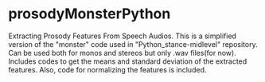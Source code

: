 # prosodyMonsterPython
Extracting Prosody Features From Speech Audios.
This is a simplified version of the "monster" code used in "Python_stance-midlevel" repository.
Can be used both for monos and stereos but only .wav files(for now).
Includes codes to get the means and standard deviation of the extracted features.
Also, code for normalizing the features is included.

